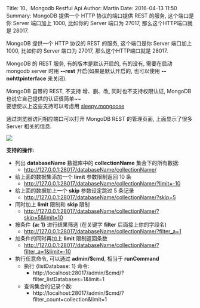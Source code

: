 Title: 10、Mongodb Restful Api
Author: Martin
Date: 2016-04-13 11:50
Summary: MongoDB 提供一个 HTTP 协议的端口提供 REST 的服务, 这个端口是你 Server 端口加上 1000, 比如你的 Server 端口为 27017, 那么这个HTTP端口就是 28017.

MongoDB 提供一个 HTTP 协议的 REST 的服务, 这个端口是你 Server 端口加上 1000, 比如你的 Server 端口为 27017, 那么这个HTTP端口就是 28017.

MongoDB 的 REST 服务, 有的版本是默认开启的, 有的没有, 需要在启动 mongodb server 时用 __--rest__ 开启(如果是默认开启的, 也可以使用 __--nohttpinterface__ 来关闭).

MongoDB 自带的 REST, 不支持 增、删、改, 同时也不支持权限认证, MongoDB 也说它自己提供的认证很简单~~<br>
要想使以上这些支持可以考虑用 [sleepy.mongoose](https://github.com/10gen-labs/sleepy.mongoose)

通过浏览器访问相应端口可以打开 MongoDB REST 的管理页面, 上面显示了很多 Server 相关的信息.

![](http://i66.tinypic.com/1zd5buh.jpg)

__支持的操作:__

- 列出 __databaseName__ 数据库中的 __collectionName__ 集合下的所有数据:
    + http://127.0.0.1:28017/databaseName/collectionName/
- 给上面的数据集添加一个 __limit__ 参数限制返回 10 条
    + http://127.0.0.1:28017/databaseName/collectionName/?limit=-10
- 给上面的数据加上一个 __skip__ 参数设定跳过 5 条记录
    + http://127.0.0.1:28017/databaseName/collectionName/?skip=5
- 同时加上 __limit__ 限制和 __skip__ 限制
    + http://127.0.0.1:28017/databaseName/collectionName/?skip=5&limit=10
- 按条件 __{a: 1}__ 进行结果筛选 (在关键字 __filter__ 后面接上你的字段名)
    + http://127.0.0.1:28017/databaseName/collectionName/?filter_a=1
- 加条件的同时再加上 __limit__ 限制返回条数
    + http://127.0.0.1:28017/databaseName/collectionName/?filter_a=1&limit=-10
- 执行任意命令, 可以通过 __admin/$cmd__, 相当于 __runCommand__
    + 执行 {listDatabase: 1} 命令:
        * http://localhost:28017/admin/$cmd/?filter_listDatabases=1&limit=1
    + 查询集合的记录个数:
        * http://localhost:28017/admin/$cmd/?filter_count=collection&limit=1
